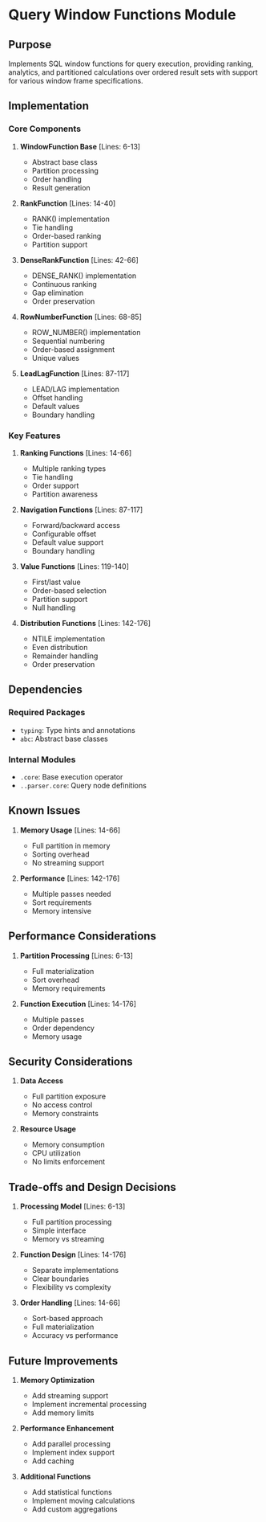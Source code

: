 # Query Window Functions Module

## Purpose

Implements SQL window functions for query execution, providing ranking, analytics, and partitioned calculations over ordered result sets with support for various window frame specifications.

## Implementation

### Core Components

1. **WindowFunction Base** [Lines: 6-13]

   - Abstract base class
   - Partition processing
   - Order handling
   - Result generation

2. **RankFunction** [Lines: 14-40]

   - RANK() implementation
   - Tie handling
   - Order-based ranking
   - Partition support

3. **DenseRankFunction** [Lines: 42-66]

   - DENSE_RANK() implementation
   - Continuous ranking
   - Gap elimination
   - Order preservation

4. **RowNumberFunction** [Lines: 68-85]

   - ROW_NUMBER() implementation
   - Sequential numbering
   - Order-based assignment
   - Unique values

5. **LeadLagFunction** [Lines: 87-117]
   - LEAD/LAG implementation
   - Offset handling
   - Default values
   - Boundary handling

### Key Features

1. **Ranking Functions** [Lines: 14-66]

   - Multiple ranking types
   - Tie handling
   - Order support
   - Partition awareness

2. **Navigation Functions** [Lines: 87-117]

   - Forward/backward access
   - Configurable offset
   - Default value support
   - Boundary handling

3. **Value Functions** [Lines: 119-140]

   - First/last value
   - Order-based selection
   - Partition support
   - Null handling

4. **Distribution Functions** [Lines: 142-176]
   - NTILE implementation
   - Even distribution
   - Remainder handling
   - Order preservation

## Dependencies

### Required Packages

- `typing`: Type hints and annotations
- `abc`: Abstract base classes

### Internal Modules

- `.core`: Base execution operator
- `..parser.core`: Query node definitions

## Known Issues

1. **Memory Usage** [Lines: 14-66]

   - Full partition in memory
   - Sorting overhead
   - No streaming support

2. **Performance** [Lines: 142-176]
   - Multiple passes needed
   - Sort requirements
   - Memory intensive

## Performance Considerations

1. **Partition Processing** [Lines: 6-13]

   - Full materialization
   - Sort overhead
   - Memory requirements

2. **Function Execution** [Lines: 14-176]
   - Multiple passes
   - Order dependency
   - Memory usage

## Security Considerations

1. **Data Access**

   - Full partition exposure
   - No access control
   - Memory constraints

2. **Resource Usage**
   - Memory consumption
   - CPU utilization
   - No limits enforcement

## Trade-offs and Design Decisions

1. **Processing Model** [Lines: 6-13]

   - Full partition processing
   - Simple interface
   - Memory vs streaming

2. **Function Design** [Lines: 14-176]

   - Separate implementations
   - Clear boundaries
   - Flexibility vs complexity

3. **Order Handling** [Lines: 14-66]
   - Sort-based approach
   - Full materialization
   - Accuracy vs performance

## Future Improvements

1. **Memory Optimization**

   - Add streaming support
   - Implement incremental processing
   - Add memory limits

2. **Performance Enhancement**

   - Add parallel processing
   - Implement index support
   - Add caching

3. **Additional Functions**
   - Add statistical functions
   - Implement moving calculations
   - Add custom aggregations
